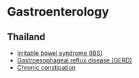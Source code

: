 # Gastroenterology

## Thailand
* [Irritable bowel syndrome (IBS)](https://www.gastrothai.net/th/guideline-detail.php?content_id=402)
* [Gastroesophageal reflux disease (GERD)](https://www.gastrothai.net/th/guideline-detail.php?content_id=263)
* [Chronic constipation](https://w1.med.cmu.ac.th/family/knowledge/for-doctor/guideline/4983)
